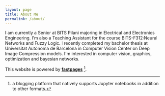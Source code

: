 ```yaml
---
layout: page
title: About Me
permalink: /about/
---
```


I am currently a Senior at BITS Pilani majoring in Electrical and Electronics Engineering. I'm also a Teaching Assistant for the course BITS-F312:Neural Networks and Fuzzy Logic. I recently completed my bachelor thesis at Universitat Autònoma de Barcelona in Computer Vision Center on Deep Image Compression models. I'm interested in computer vision, graphics, optimization and bayesian networks.


This website is powered by **[fastpages](https://github.com/fastai/fastpages)** [^1].

[^1]:a blogging platform that natively supports Jupyter notebooks in addition to other formats.
